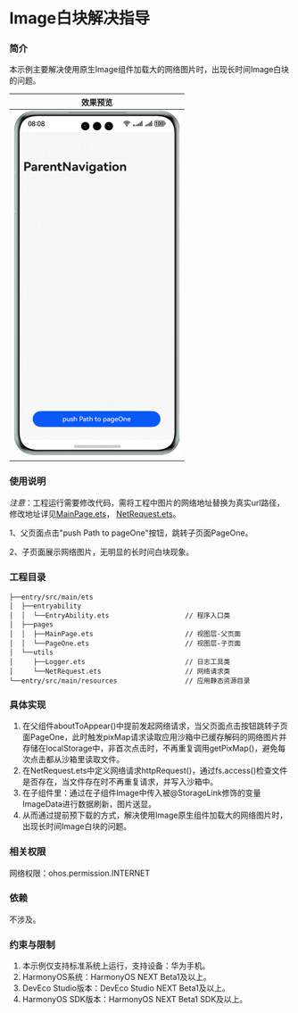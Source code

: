 # Image白块解决指导

### 简介

本示例主要解决使用原生Image组件加载大的网络图片时，出现长时间Image白块的问题。

| 效果预览                                   |
|----------------------------------------|
| <img src="screenshots/devices/show.gif" width="300"> |


### 使用说明
*注意*：工程运行需要修改代码，需将工程中图片的网络地址替换为真实url路径，修改地址详见[MainPage.ets](entry/src/main/ets/pages/MainPage.ets)，
[NetRequest.ets](entry/src/main/ets/utils/NetRequest.ets)。

1、父页面点击"push Path to pageOne"按钮，跳转子页面PageOne。

2、子页面展示网络图片，无明显的长时间白块现象。

### 工程目录
```
├──entry/src/main/ets
│  ├──entryability
│  │  └──EntryAbility.ets                   // 程序入口类
│  ├──pages
│  │  ├──MainPage.ets                       // 视图层-父页面
│  │  └──PageOne.ets                        // 视图层-子页面
│  └──utils
│     ├──Logger.ets                         // 日志工具类
│     └──NetRequest.ets                     // 网络请求类
└──entry/src/main/resources                 // 应用静态资源目录
```

### 具体实现

1. 在父组件aboutToAppear()中提前发起网络请求，当父页面点击按钮跳转子页面PageOne，此时触发pixMap请求读取应用沙箱中已缓存解码的网络图片并存储在localStorage中，非首次点击时，不再重复调用getPixMap()，避免每次点击都从沙箱里读取文件。
2. 在NetRequest.ets中定义网络请求httpRequest()，通过fs.access()检查文件是否存在，当文件存在时不再重复请求，并写入沙箱中。
3. 在子组件里：通过在子组件Image中传入被@StorageLink修饰的变量ImageData进行数据刷新，图片送显。
4. 从而通过提前预下载的方式，解决使用Image原生组件加载大的网络图片时，出现长时间Image白块的问题。

### 相关权限

网络权限：ohos.permission.INTERNET

### 依赖

不涉及。

### 约束与限制

1. 本示例仅支持标准系统上运行，支持设备：华为手机。
2. HarmonyOS系统：HarmonyOS NEXT Beta1及以上。
3. DevEco Studio版本：DevEco Studio NEXT Beta1及以上。
4. HarmonyOS SDK版本：HarmonyOS NEXT Beta1 SDK及以上。
